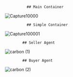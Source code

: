               ## Main Container

![Capture10000](https://github.com/hassanouado/SMA_et_AI/assets/95369534/52e3e1f5-0609-4ebb-9531-ff84892f8a53)

              ## Simple Container


![Capture100001](https://github.com/hassanouado/SMA_et_AI/assets/95369534/afa27f2c-6a9c-4e79-a24e-ec3d70a41dd8)

            ## Seller Agent

![carbon (1)](https://github.com/hassanouado/SMA_et_AI/assets/95369534/d187bd9f-4de3-4a2b-adae-5fcb8b401fa0)



            ## Buyer Agent

![carbon (2)](https://github.com/hassanouado/SMA_et_AI/assets/95369534/903d354b-3c5a-431a-a0c7-d8afe8a5a4e9)
